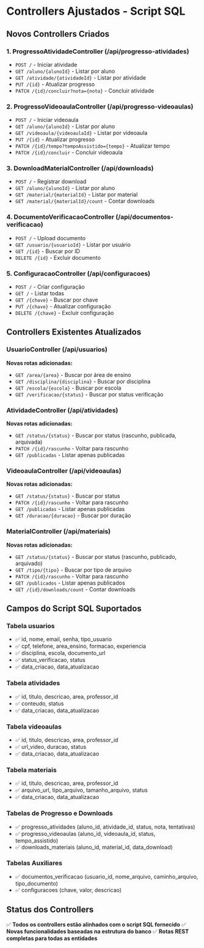 # Controllers Ajustados - Script SQL

## Novos Controllers Criados

### 1. ProgressoAtividadeController (/api/progresso-atividades)
- `POST /` - Iniciar atividade
- `GET /aluno/{alunoId}` - Listar por aluno
- `GET /atividade/{atividadeId}` - Listar por atividade
- `PUT /{id}` - Atualizar progresso
- `PATCH /{id}/concluir?nota={nota}` - Concluir atividade

### 2. ProgressoVideoaulaController (/api/progresso-videoaulas)
- `POST /` - Iniciar videoaula
- `GET /aluno/{alunoId}` - Listar por aluno
- `GET /videoaula/{videoaulaId}` - Listar por videoaula
- `PUT /{id}` - Atualizar progresso
- `PATCH /{id}/tempo?tempoAssistido={tempo}` - Atualizar tempo
- `PATCH /{id}/concluir` - Concluir videoaula

### 3. DownloadMaterialController (/api/downloads)
- `POST /` - Registrar download
- `GET /aluno/{alunoId}` - Listar por aluno
- `GET /material/{materialId}` - Listar por material
- `GET /material/{materialId}/count` - Contar downloads

### 4. DocumentoVerificacaoController (/api/documentos-verificacao)
- `POST /` - Upload documento
- `GET /usuario/{usuarioId}` - Listar por usuário
- `GET /{id}` - Buscar por ID
- `DELETE /{id}` - Excluir documento

### 5. ConfiguracaoController (/api/configuracoes)
- `POST /` - Criar configuração
- `GET /` - Listar todas
- `GET /{chave}` - Buscar por chave
- `PUT /{chave}` - Atualizar configuração
- `DELETE /{chave}` - Excluir configuração

## Controllers Existentes Atualizados

### UsuarioController (/api/usuarios)
**Novas rotas adicionadas:**
- `GET /area/{area}` - Buscar por área de ensino
- `GET /disciplina/{disciplina}` - Buscar por disciplina
- `GET /escola/{escola}` - Buscar por escola
- `GET /verificacao/{status}` - Buscar por status verificação

### AtividadeController (/api/atividades)
**Novas rotas adicionadas:**
- `GET /status/{status}` - Buscar por status (rascunho, publicada, arquivada)
- `PATCH /{id}/rascunho` - Voltar para rascunho
- `GET /publicadas` - Listar apenas publicadas

### VideoaulaController (/api/videoaulas)
**Novas rotas adicionadas:**
- `GET /status/{status}` - Buscar por status
- `PATCH /{id}/rascunho` - Voltar para rascunho
- `GET /publicadas` - Listar apenas publicadas
- `GET /duracao/{duracao}` - Buscar por duração

### MaterialController (/api/materiais)
**Novas rotas adicionadas:**
- `GET /status/{status}` - Buscar por status (rascunho, publicado, arquivado)
- `GET /tipo/{tipo}` - Buscar por tipo de arquivo
- `PATCH /{id}/rascunho` - Voltar para rascunho
- `GET /publicados` - Listar apenas publicados
- `GET /{id}/downloads/count` - Contar downloads

## Campos do Script SQL Suportados

### Tabela usuarios
- ✅ id, nome, email, senha, tipo_usuario
- ✅ cpf, telefone, area_ensino, formacao, experiencia
- ✅ disciplina, escola, documento_url
- ✅ status_verificacao, status
- ✅ data_criacao, data_atualizacao

### Tabela atividades
- ✅ id, titulo, descricao, area, professor_id
- ✅ conteudo, status
- ✅ data_criacao, data_atualizacao

### Tabela videoaulas
- ✅ id, titulo, descricao, area, professor_id
- ✅ url_video, duracao, status
- ✅ data_criacao, data_atualizacao

### Tabela materiais
- ✅ id, titulo, descricao, area, professor_id
- ✅ arquivo_url, tipo_arquivo, tamanho_arquivo, status
- ✅ data_criacao, data_atualizacao

### Tabelas de Progresso e Downloads
- ✅ progresso_atividades (aluno_id, atividade_id, status, nota, tentativas)
- ✅ progresso_videoaulas (aluno_id, videoaula_id, status, tempo_assistido)
- ✅ downloads_materiais (aluno_id, material_id, data_download)

### Tabelas Auxiliares
- ✅ documentos_verificacao (usuario_id, nome_arquivo, caminho_arquivo, tipo_documento)
- ✅ configuracoes (chave, valor, descricao)

## Status dos Controllers
✅ **Todos os controllers estão alinhados com o script SQL fornecido**
✅ **Novas funcionalidades baseadas na estrutura do banco**
✅ **Rotas REST completas para todas as entidades**